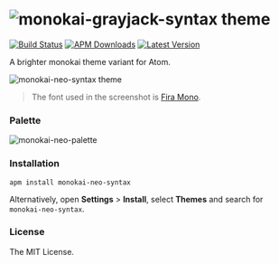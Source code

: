 # ![monokai-grayjack-syntax theme](https://user-images.githubusercontent.com/6789491/29249264-d1aa8356-805e-11e7-942e-66db18c23b4d.png)

[![Build Status](https://travis-ci.org/skylerlee/monokai-neo-syntax.svg?branch=master)](https://travis-ci.org/skylerlee/monokai-neo-syntax)
[![APM Downloads](https://img.shields.io/apm/dm/monokai-neo-syntax.svg)](https://github.com/skylerlee/monokai-neo-syntax/releases)
[![Latest Version](https://img.shields.io/apm/v/monokai-neo-syntax.svg)](https://github.com/skylerlee/monokai-neo-syntax/releases)

A brighter monokai theme variant for Atom.

![monokai-neo-syntax theme](https://user-images.githubusercontent.com/6789491/29242346-074be5aa-7fbe-11e7-9996-01ac8597b004.png)

> The font used in the screenshot is [Fira Mono](https://github.com/mozilla/Fira).

### Palette

![monokai-neo-palette](https://user-images.githubusercontent.com/6789491/32142876-52888b54-bcdb-11e7-9b0e-9d2bd2ed2b61.png)

### Installation

```
apm install monokai-neo-syntax
```

Alternatively, open **Settings** > **Install**, select **Themes** and search for `monokai-neo-syntax`.

### License
The MIT License.

